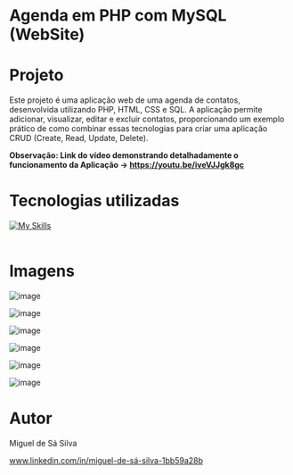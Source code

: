 # Agenda em PHP com MySQL (WebSite)﻿

 # Projeto

 Este projeto é uma aplicação web de uma agenda de contatos, desenvolvida utilizando PHP, HTML, CSS e SQL. A aplicação permite adicionar, visualizar, editar e excluir contatos, proporcionando um exemplo prático de como combinar essas tecnologias para criar uma aplicação CRUD (Create, Read, Update, Delete).

 <b>Observação: Link do vídeo demonstrando detalhadamente o funcionamento da Aplicação  -> https://youtu.be/iveVJJgk8gc </b>

 # Tecnologias utilizadas

[![My Skills](https://skillicons.dev/icons?i=php,mysql,vscode,html,css)](https://skillicons.dev)<br><br>

# Imagens

![image](https://github.com/miguel2004silva/agenda-php-sql/assets/133482502/edcaeb88-10ff-42b3-8bf8-71cba85b0a04)

![image](https://github.com/miguel2004silva/agenda-php-sql/assets/133482502/29dd04c9-7c49-41c0-b586-c5d15ff46244)

![image](https://github.com/miguel2004silva/agenda-php-sql/assets/133482502/a0479b1d-71b8-40f5-8406-7281f3e3d856)

![image](https://github.com/miguel2004silva/agenda-php-sql/assets/133482502/09a9fdc9-dab3-41ce-a0e0-c18dba3b1537)

![image](https://github.com/miguel2004silva/agenda-php-sql/assets/133482502/cb4d223a-1ddb-429f-9ad1-720e4d8a5292)

![image](https://github.com/miguel2004silva/agenda-php-sql/assets/133482502/6ec7601a-4ca0-44c0-816c-55b5dec824d9)

# Autor

Miguel de Sá Silva

www.linkedin.com/in/miguel-de-sá-silva-1bb59a28b






 

